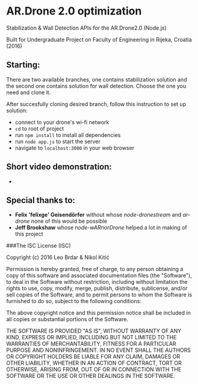 # AR.Drone 2.0 optimization
Stabilization & Wall Detection APIs for the AR.Drone2.0 (Node.js)

Built for Undergraduate Project on Faculty of Engineering in Rijeka, Croatia (2016)


## Starting: 

There are two available branches, one contains stabilization solution and the second one contains solution for wall detection.
Choose the one you need and clone it.

After succesfully cloning desired branch, follow this instruction to set up solution:

- connect to your drone's wi-fi network
- `cd` to root of project
- run `npm install` to install all dependencies
- run `node app.js` to start the server
- navigate to `localhost:3000` in your web browser

## Short video demonstration:
- 

## Special thanks to: 
 
- **Felix 'felixge' Geisendörfer** without whose *node-dronestream* and *ar-drone* none of this would be possible
- **Jeff Brookshaw** whose *node-wARriorDrone* helped a lot in making of this project


###The ISC License (ISC)

Copyright (c) 2016 Leo Brdar & Nikol Kitić

Permission is hereby granted, free of charge, to any person obtaining a copy
of this software and associated documentation files (the "Software"), to deal
in the Software without restriction, including without limitation the rights
to use, copy, modify, merge, publish, distribute, sublicense, and/or sell
copies of the Software, and to permit persons to whom the Software is
furnished to do so, subject to the following conditions:

The above copyright notice and this permission notice shall be included in
all copies or substantial portions of the Software.

THE SOFTWARE IS PROVIDED "AS IS", WITHOUT WARRANTY OF ANY KIND, EXPRESS OR
IMPLIED, INCLUDING BUT NOT LIMITED TO THE WARRANTIES OF MERCHANTABILITY,
FITNESS FOR A PARTICULAR PURPOSE AND NONINFRINGEMENT. IN NO EVENT SHALL THE
AUTHORS OR COPYRIGHT HOLDERS BE LIABLE FOR ANY CLAIM, DAMAGES OR OTHER
LIABILITY, WHETHER IN AN ACTION OF CONTRACT, TORT OR OTHERWISE, ARISING FROM,
OUT OF OR IN CONNECTION WITH THE SOFTWARE OR THE USE OR OTHER DEALINGS IN
THE SOFTWARE.